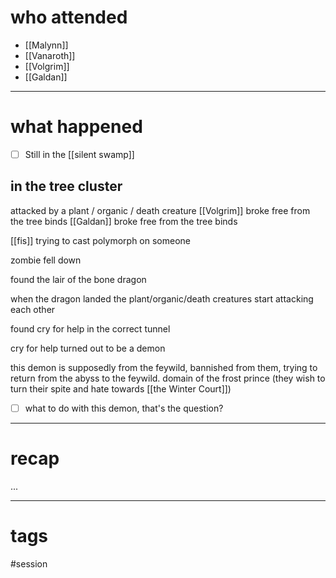 # who attended

- [[Malynn]]
- [[Vanaroth]]
- [[Volgrim]]
- [[Galdan]]

---
# what happened

- [ ] Still in the [[silent swamp]]

## in the tree cluster
attacked by a plant / organic / death creature
[[Volgrim]] broke free from the tree binds
[[Galdan]] broke free from the tree binds

[[fis]] trying to cast polymorph on someone

zombie fell down

found the lair of the bone dragon

when the dragon landed the plant/organic/death creatures start attacking each other

found cry for help in the correct tunnel

cry for help turned out to be a demon

this demon is supposedly from the feywild, bannished from them, trying to return from the abyss to the feywild. domain of the frost prince (they wish to turn their spite and hate towards [[the Winter Court]])

- [ ] what to do with this demon, that's the question?


---
# recap

...

---
# tags

#session
